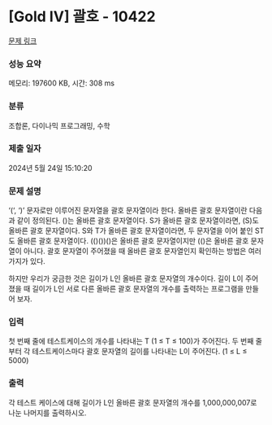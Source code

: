 # [Gold IV] 괄호 - 10422 

[문제 링크](https://www.acmicpc.net/problem/10422) 

### 성능 요약

메모리: 197600 KB, 시간: 308 ms

### 분류

조합론, 다이나믹 프로그래밍, 수학

### 제출 일자

2024년 5월 24일 15:10:20

### 문제 설명

<p>‘(‘, ‘)’ 문자로만 이루어진 문자열을 괄호 문자열이라 한다. 올바른 괄호 문자열이란 다음과 같이 정의된다. ()는 올바른 괄호 문자열이다. S가 올바른 괄호 문자열이라면, (S)도 올바른 괄호 문자열이다. S와 T가 올바른 괄호 문자열이라면, 두 문자열을 이어 붙인 ST도 올바른 괄호 문자열이다. (()())()은 올바른 괄호 문자열이지만 (()은 올바른 괄호 문자열이 아니다. 괄호 문자열이 주어졌을 때 올바른 괄호 문자열인지 확인하는 방법은 여러 가지가 있다.</p>

<p>하지만 우리가 궁금한 것은 길이가 L인 올바른 괄호 문자열의 개수이다. 길이 L이 주어졌을 때 길이가 L인 서로 다른 올바른 괄호 문자열의 개수를 출력하는 프로그램을 만들어 보자.</p>

### 입력 

 <p>첫 번째 줄에 테스트케이스의 개수를 나타내는 T (1 ≤ T ≤ 100)가 주어진다. 두 번째 줄부터 각 테스트케이스마다 괄호 문자열의 길이를 나타내는 L이 주어진다. (1 ≤ L ≤ 5000) </p>

### 출력 

 <p>각 테스트 케이스에 대해 길이가 L인 올바른 괄호 문자열의 개수를 1,000,000,007로 나눈 나머지를 출력하시오.</p>

